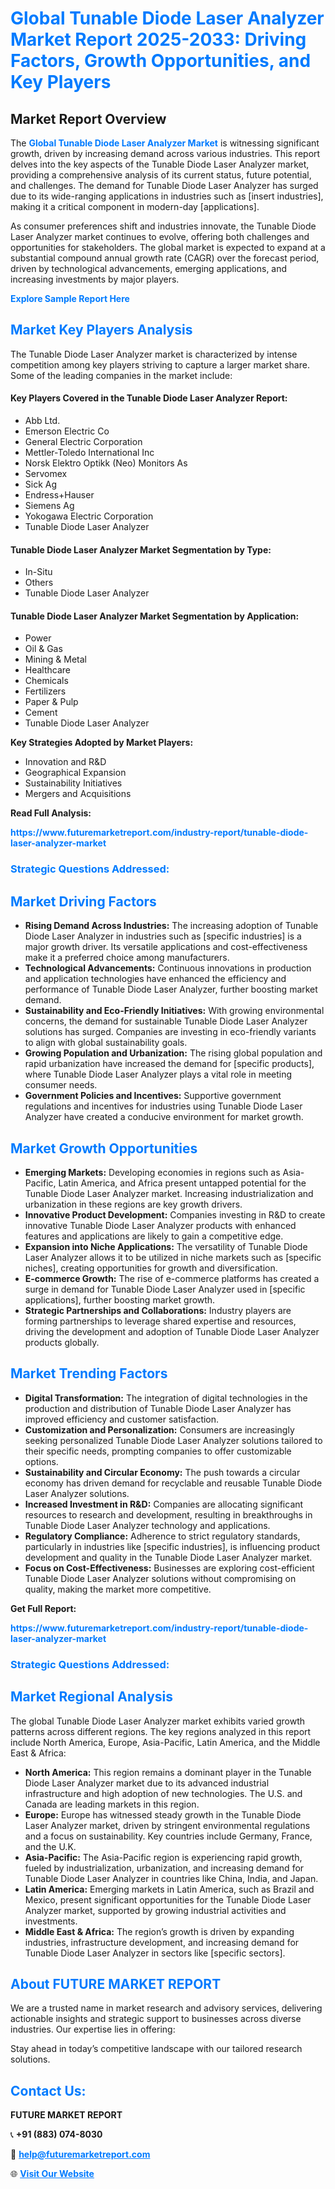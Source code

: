 <h1 style="color: #007BFF;">Global Tunable Diode Laser Analyzer Market Report 2025-2033: Driving Factors, Growth Opportunities, and Key Players</h1>

<section id="overview">
<h2>Market Report Overview</h2>
<p>The <a href="https://www.futuremarketreport.com/industry-report/tunable-diode-laser-analyzer-market" style="color: #007BFF; text-decoration: none;"><strong>Global Tunable Diode Laser Analyzer Market</strong></a> is witnessing significant growth, driven by increasing demand across various industries. This report delves into the key aspects of the Tunable Diode Laser Analyzer market, providing a comprehensive analysis of its current status, future potential, and challenges. The demand for Tunable Diode Laser Analyzer has surged due to its wide-ranging applications in industries such as [insert industries], making it a critical component in modern-day [applications].</p>
<p>As consumer preferences shift and industries innovate, the Tunable Diode Laser Analyzer market continues to evolve, offering both challenges and opportunities for stakeholders. The global market is expected to expand at a substantial compound annual growth rate (CAGR) over the forecast period, driven by technological advancements, emerging applications, and increasing investments by major players.</p>
</section>

<section id="overview">
<p><a href="https://www.futuremarketreport.com/request-sample/reportId=101014" style="color: #007BFF; text-decoration: none;"><strong>Explore Sample Report Here</strong></a></p>
</section>

<section id="key-players">
<h2 style="color: #007BFF;">Market Key Players Analysis</h2>
<p>The Tunable Diode Laser Analyzer market is characterized by intense competition among key players striving to capture a larger market share. Some of the leading companies in the market include:</p>
<h4>Key Players Covered in the Tunable Diode Laser Analyzer Report:</h4>
<ul><li>Abb Ltd.</li><li>Emerson Electric Co</li><li>General Electric Corporation</li><li>Mettler-Toledo International Inc</li><li>Norsk Elektro Optikk (Neo) Monitors As</li><li>Servomex</li><li>Sick Ag</li><li>Endress+Hauser</li><li>Siemens Ag</li><li>Yokogawa Electric Corporation</li><li>Tunable Diode Laser Analyzer</li></ul>
<h4>Tunable Diode Laser Analyzer Market Segmentation by Type:</h4>
<ul><li>In-Situ</li><li>Others</li><li>Tunable Diode Laser Analyzer</li></ul>

<h4>Tunable Diode Laser Analyzer Market Segmentation by Application:</h4>
<ul><li>Power</li><li>Oil &amp; Gas</li><li>Mining &amp; Metal</li><li>Healthcare</li><li>Chemicals</li><li>Fertilizers</li><li>Paper &amp; Pulp</li><li>Cement</li><li>Tunable Diode Laser Analyzer</li></ul>
<p><strong>Key Strategies Adopted by Market Players:</strong></p>
<ul>
<li>Innovation and R&D</li>
<li>Geographical Expansion</li>
<li>Sustainability Initiatives</li>
<li>Mergers and Acquisitions</li>
</ul>
</section>

<section>
<p><strong>Read Full Analysis: </strong></p><a href="https://www.futuremarketreport.com/industry-report/tunable-diode-laser-analyzer-market" style="color: #007BFF; text-decoration: none;"><strong>https://www.futuremarketreport.com/industry-report/tunable-diode-laser-analyzer-market</strong></a>
<h3 style="color: #007BFF;">Strategic Questions Addressed:</h3>
</section>

<section id="driving-factors">
<h2 style="color: #007BFF;">Market Driving Factors</h2>
<ul>
<li><strong>Rising Demand Across Industries:</strong> The increasing adoption of Tunable Diode Laser Analyzer in industries such as [specific industries] is a major growth driver. Its versatile applications and cost-effectiveness make it a preferred choice among manufacturers.</li>
<li><strong>Technological Advancements:</strong> Continuous innovations in production and application technologies have enhanced the efficiency and performance of Tunable Diode Laser Analyzer, further boosting market demand.</li>
<li><strong>Sustainability and Eco-Friendly Initiatives:</strong> With growing environmental concerns, the demand for sustainable Tunable Diode Laser Analyzer solutions has surged. Companies are investing in eco-friendly variants to align with global sustainability goals.</li>
<li><strong>Growing Population and Urbanization:</strong> The rising global population and rapid urbanization have increased the demand for [specific products], where Tunable Diode Laser Analyzer plays a vital role in meeting consumer needs.</li>
<li><strong>Government Policies and Incentives:</strong> Supportive government regulations and incentives for industries using Tunable Diode Laser Analyzer have created a conducive environment for market growth.</li>
</ul>
</section>

<section id="growth-opportunities">
<h2 style="color: #007BFF;">Market Growth Opportunities</h2>
<ul>
<li><strong>Emerging Markets:</strong> Developing economies in regions such as Asia-Pacific, Latin America, and Africa present untapped potential for the Tunable Diode Laser Analyzer market. Increasing industrialization and urbanization in these regions are key growth drivers.</li>
<li><strong>Innovative Product Development:</strong> Companies investing in R&D to create innovative Tunable Diode Laser Analyzer products with enhanced features and applications are likely to gain a competitive edge.</li>
<li><strong>Expansion into Niche Applications:</strong> The versatility of Tunable Diode Laser Analyzer allows it to be utilized in niche markets such as [specific niches], creating opportunities for growth and diversification.</li>
<li><strong>E-commerce Growth:</strong> The rise of e-commerce platforms has created a surge in demand for Tunable Diode Laser Analyzer used in [specific applications], further boosting market growth.</li>
<li><strong>Strategic Partnerships and Collaborations:</strong> Industry players are forming partnerships to leverage shared expertise and resources, driving the development and adoption of Tunable Diode Laser Analyzer products globally.</li>
</ul>
</section>

<section id="trending-factors">
<h2 style="color: #007BFF;">Market Trending Factors</h2>
<ul>
<li><strong>Digital Transformation:</strong> The integration of digital technologies in the production and distribution of Tunable Diode Laser Analyzer has improved efficiency and customer satisfaction.</li>
<li><strong>Customization and Personalization:</strong> Consumers are increasingly seeking personalized Tunable Diode Laser Analyzer solutions tailored to their specific needs, prompting companies to offer customizable options.</li>
<li><strong>Sustainability and Circular Economy:</strong> The push towards a circular economy has driven demand for recyclable and reusable Tunable Diode Laser Analyzer solutions.</li>
<li><strong>Increased Investment in R&D:</strong> Companies are allocating significant resources to research and development, resulting in breakthroughs in Tunable Diode Laser Analyzer technology and applications.</li>
<li><strong>Regulatory Compliance:</strong> Adherence to strict regulatory standards, particularly in industries like [specific industries], is influencing product development and quality in the Tunable Diode Laser Analyzer market.</li>
<li><strong>Focus on Cost-Effectiveness:</strong> Businesses are exploring cost-efficient Tunable Diode Laser Analyzer solutions without compromising on quality, making the market more competitive.</li>
</ul>
</section>

<section>
<p><strong>Get Full Report: </strong></p><a href="https://www.futuremarketreport.com/industry-report/tunable-diode-laser-analyzer-market" style="color: #007BFF; text-decoration: none;"><strong>https://www.futuremarketreport.com/industry-report/tunable-diode-laser-analyzer-market</strong></a>
<h3 style="color: #007BFF;">Strategic Questions Addressed:</h3>
</section>


<section id="regional-analysis">
<h2 style="color: #007BFF;">Market Regional Analysis</h2>
<p>The global Tunable Diode Laser Analyzer market exhibits varied growth patterns across different regions. The key regions analyzed in this report include North America, Europe, Asia-Pacific, Latin America, and the Middle East & Africa:</p>
<ul>
<li><strong>North America:</strong> This region remains a dominant player in the Tunable Diode Laser Analyzer market due to its advanced industrial infrastructure and high adoption of new technologies. The U.S. and Canada are leading markets in this region.</li>
<li><strong>Europe:</strong> Europe has witnessed steady growth in the Tunable Diode Laser Analyzer market, driven by stringent environmental regulations and a focus on sustainability. Key countries include Germany, France, and the U.K.</li>
<li><strong>Asia-Pacific:</strong> The Asia-Pacific region is experiencing rapid growth, fueled by industrialization, urbanization, and increasing demand for Tunable Diode Laser Analyzer in countries like China, India, and Japan.</li>
<li><strong>Latin America:</strong> Emerging markets in Latin America, such as Brazil and Mexico, present significant opportunities for the Tunable Diode Laser Analyzer market, supported by growing industrial activities and investments.</li>
<li><strong>Middle East & Africa:</strong> The region’s growth is driven by expanding industries, infrastructure development, and increasing demand for Tunable Diode Laser Analyzer in sectors like [specific sectors].</li>
</ul>
</section>

<footer>
<h2 style="color: #007BFF;">About FUTURE MARKET REPORT</h2>
<p>We are a trusted name in market research and advisory services, delivering actionable insights and strategic support to businesses across diverse industries. Our expertise lies in offering:</p>

<p>Stay ahead in today’s competitive landscape with our tailored research solutions.</p>

<h2 style="color: #007BFF;">Contact Us:</h2>
<p><strong>FUTURE MARKET REPORT</strong></p>
<p>📞 <strong>+91 (883) 074-8030</strong></p>
<p>📧 <strong><a href="mailto:help@futuremarketreport.com" style="color: #007BFF;">help@futuremarketreport.com</a></strong></p>
<p>🌐 <strong><a href="https://www.futuremarketreport.com/" style="color: #007BFF;">Visit Our Website</a></strong></p>
</footer>